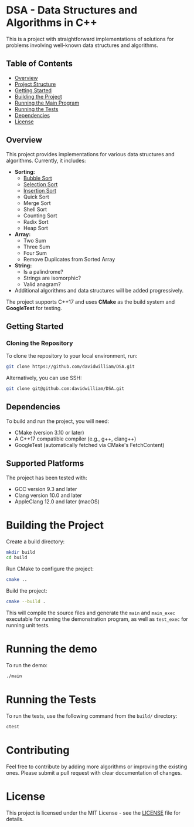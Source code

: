 # DSA - Data Structures and Algorithms in C++

This is a project with straightforward implementations of solutions for problems involving well-known data structures and algorithms.

## Table of Contents
- [Overview](#overview)
- [Project Structure](#project-structure)
- [Getting Started](#getting-started)
- [Building the Project](#building-the-project)
- [Running the Main Program](#running-the-main-program)
- [Running the Tests](#running-the-tests)
- [Dependencies](#dependencies)
- [License](#license)

## Overview

This project provides implementations for various data structures and algorithms. Currently, it includes:

- **Sorting:**
    - [Bubble Sort](https://www.davidwsilva.com/computer_science/cs_1/)
    - [Selection Sort](https://www.davidwsilva.com/computer_science/cs_2/)
    - [Insertion Sort](https://www.davidwsilva.com/computer_science/cs_3/)
    - Quick Sort
    - Merge Sort
    - Shell Sort
    - Counting Sort
    - Radix Sort
    - Heap Sort
- **Array:**
    - Two Sum
    - Three Sum
    - Four Sum
    - Remove Duplicates from Sorted Array
- **String:**
    - Is a palindrome?
    - Strings are isomorphic?
    - Valid anagram?
- Additional algorithms and data structures will be added progressively.

The project supports C++17 and uses **CMake** as the build system and **GoogleTest** for testing.


## Getting Started

### Cloning the Repository

To clone the repository to your local environment, run:

```bash
git clone https://github.com/davidwilliam/DSA.git
```

Alternatively, you can use SSH:

```bash
git clone git@github.com:davidwilliam/DSA.git
```

## Dependencies
To build and run the project, you will need:

- CMake (version 3.10 or later)
- A C++17 compatible compiler (e.g., g++, clang++)
- GoogleTest (automatically fetched via CMake's FetchContent)

## Supported Platforms
The project has been tested with:

- GCC version 9.3 and later
- Clang version 10.0 and later
- AppleClang 12.0 and later (macOS)

# Building the Project

Create a build directory:

```bash
mkdir build
cd build
```
Run CMake to configure the project:

```bash
cmake ..
```

Build the project:

```bash
cmake --build .
```

This will compile the source files and generate the `main` and `main_exec` executable for running the demonstration program, as well as `test_exec` for running unit tests.

# Running the demo

To run the demo:

```bash
./main
```

# Running the Tests

To run the tests, use the following command from the `build/` directory:

```bash
ctest
```

# Contributing

Feel free to contribute by adding more algorithms or improving the existing ones. Please submit a pull request with clear documentation of changes.

# License

This project is licensed under the MIT License - see the [LICENSE](https://github.com/davidwilliam/DSA/blob/main/LICENSE) file for details.
